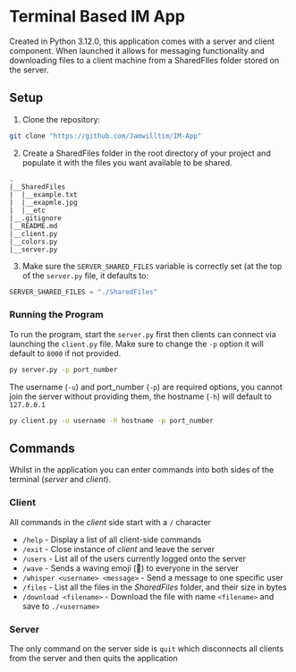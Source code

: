 # Terminal Based IM App
Created in Python 3.12.0, this application comes with a server and client component. When launched it allows for messaging functionality and downloading files to a client machine from a SharedFIles folder stored on the server.

## Setup
1. Clone the repository:
```bash
git clone "https://github.com/Jamwilltim/IM-App"
```
2. Create a SharedFiles folder in the root directory of your project and populate it with the files you want available to be shared.
```
.
|__SharedFiles
|  |__example.txt
|  |__exapmle.jpg
|  |__etc
|__.gitignore
|__README.md
|__client.py
|__colors.py
|__server.py
```
3. Make sure the `SERVER_SHARED_FILES` variable is correctly set (at the top of the `server.py` file, it defaults to:
```python
SERVER_SHARED_FILES = "./SharedFiles"
```

### Running the Program

To run the program, start the `server.py` first then clients can connect via launching the `client.py` file.
Make sure to change the `-p` option it will default to `8000` if not provided.
```bash
py server.py -p port_number
```
The username (`-u`) and port_number (`-p`) are required options, you cannot join the server without providing them, the hostname (`-h`) will default to `127.0.0.1`
```bash
py client.py -u username -h hostname -p port_number
```

## Commands
Whilst in the application you can enter commands into both sides of the terminal (_server_ and _client_).

### Client

All commands in the _client_ side start with a `/` character
 - `/help` - Display a list of all client-side commands
 - `/exit` - Close instance of _client_ and leave the server
 - `/users` - List all of the users currently logged onto the server
 - `/wave` - Sends a waving emoji (👋) to everyone in the server
 - `/whisper <username> <message>` - Send a message to one specific user
 - `/files` - List all the files in the _SharedFiles_ folder, and their size in bytes
 - `/download <filename>` - Download the file with name `<filename>` and save to `./<username>`

### Server

The only command on the server side is `quit` which disconnects all clients from the server and then quits the application
